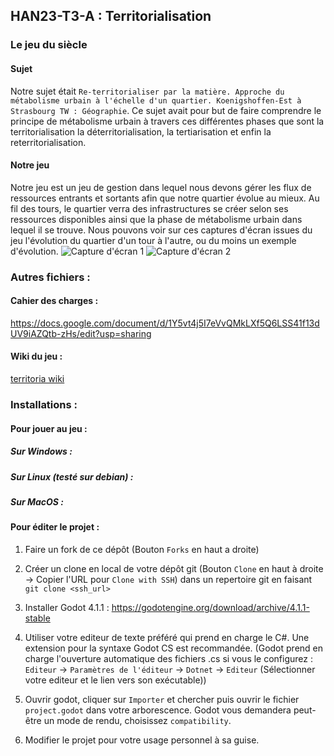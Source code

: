 ## HAN23-T3-A : Territorialisation

### Le jeu du siècle

#### Sujet

Notre sujet était `Re-territorialiser par la matière. Approche du métabolisme urbain à l'échelle d'un quartier. Koenigshoffen-Est à Strasbourg TW : Géographie`.
Ce sujet avait pour but de faire comprendre le principe de métabolisme urbain à travers ces différentes phases que sont la territorialisation la déterritorialisation, la tertiarisation et enfin la reterritorialisation.

#### Notre jeu

Notre jeu est un jeu de gestion dans lequel nous devons gérer les flux de ressources entrants et sortants afin que notre quartier évolue au mieux. Au fil des tours, le quartier verra des infrastructures se créer selon ses ressources disponibles ainsi que la phase de métabolisme urbain dans lequel il se trouve.
Nous pouvons voir sur ces captures d'écran issues du jeu l'évolution du quartier d'un tour à l'autre, ou du moins un exemple d'évolution.
![Capture d'écran 1](screens/ScreenInGame1.png "Quartier au tour 10")
![Capture d'écran 2](screens/ScreenInGame2.png "Quartier au tour 11")

### Autres fichiers : 

#### Cahier des charges : 

https://docs.google.com/document/d/1Y5vt4j5I7eVvQMkLXf5Q6LSS41f13dUV9iAZQtb-zHs/edit?usp=sharing

#### Wiki du jeu : 

[territoria wiki](wikiDescription.md)

### Installations :

#### Pour jouer au jeu : 

##### Sur Windows : 

##### Sur Linux (testé sur debian) :

##### Sur MacOS : 

#### Pour éditer le projet : 

1. Faire un fork de ce dépôt (Bouton `Forks` en haut a droite)

2. Créer un clone en local de votre dépôt git (Bouton `Clone` en haut à droite -> Copier l'URL pour `Clone with SSH`)
dans un repertoire git en faisant `git clone <ssh_url>`

3. Installer Godot 4.1.1 : https://godotengine.org/download/archive/4.1.1-stable

4. Utiliser votre editeur de texte préféré qui prend en charge le C#. Une extension pour la syntaxe Godot CS est recommandée.
(Godot prend en charge l'ouverture automatique des fichiers .cs si vous le configurez :
`Editeur` -> `Paramètres de l'éditeur` -> `Dotnet` -> `Editeur` (Sélectionner votre editeur et le lien vers son exécutable))

5. Ouvrir godot, cliquer sur `Importer` et chercher puis ouvrir le fichier `project.godot` dans votre arborescence. 
Godot vous demandera peut-être un mode de rendu, choisissez `compatibility`.

6. Modifier le projet pour votre usage personnel à sa guise.
